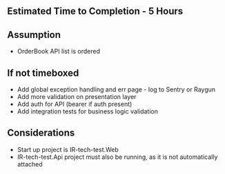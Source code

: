 ## Estimated Time to Completion - 5 Hours

## Assumption
- OrderBook API list is ordered

## If not timeboxed
- Add global exception handling and err page - log to Sentry or Raygun
- Add more validation on presentation layer
- Add auth for API (bearer if auth present)
- Add integration tests for business logic validation

## Considerations 
- Start up project is IR-tech-test.Web
- IR-tech-test.Api project must also be running, as it is not automatically attached 
